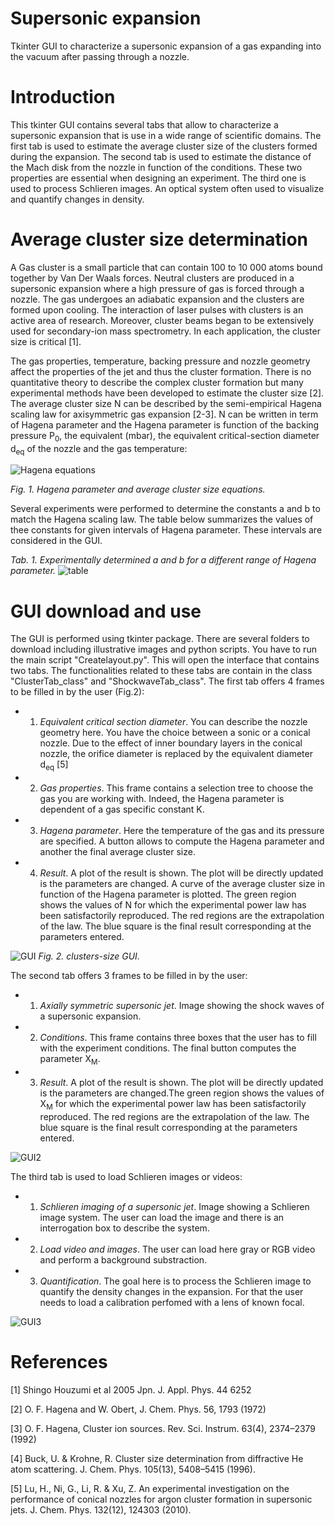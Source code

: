 # Supersonic expansion 
Tkinter GUI to characterize a supersonic expansion of a gas expanding into the vacuum after passing through a nozzle.

# Introduction
This tkinter GUI contains several tabs that allow to characterize a supersonic expansion that is use in a wide range of scientific domains. The first tab is used to estimate the average cluster size of the clusters formed during the expansion. The second tab is used to estimate the distance of the Mach disk from the nozzle in function of the conditions. These two properties are essential when designing an experiment. The third one is used to process Schlieren images. An optical system often used to visualize and quantify changes in density. 

# Average cluster size determination 
A Gas cluster is a small particle that can contain 100 to 10 000 atoms bound together by Van Der Waals forces. Neutral clusters are produced in a supersonic expansion where a high pressure of gas is forced through a nozzle. The gas undergoes an adiabatic expansion and the clusters are formed upon cooling.
The interaction of laser pulses with clusters is an active area of research. Moreover, cluster beams began to be extensively used for secondary-ion mass spectrometry. In each application, the cluster size is critical [1].

The gas properties, temperature, backing pressure and nozzle geometry affect the properties of the jet and thus the cluster formation. There is no quantitative theory to describe the complex cluster formation but many experimental methods have been developed to estimate the cluster size [2]. The average cluster size N can be described by the semi-empirical Hagena scaling law for axisymmetric gas expansion [2-3]. N can be written in term of Hagena parameter and the Hagena parameter is function of the backing pressure P<sub>0</sub>, the equivalent (mbar), the equivalent critical-section diameter d<sub>eq</sub> of the nozzle and the gas temperature:

![Hagena equations](https://user-images.githubusercontent.com/80101412/154300373-5791172a-a7a4-4251-8711-387bb6626da7.png)

*Fig. 1. Hagena parameter and average cluster size equations.*

Several experiments were performed to determine the constants a and b to match the Hagena scaling law. The table below summarizes the values of thee constants for given intervals of Hagena parameter. These intervals are considered in the GUI.

*Tab. 1. Experimentally determined a and b for a different range of Hagena parameter.*
![table](https://user-images.githubusercontent.com/80101412/154939617-6111059b-1b93-4803-b6a6-7a0eabf6507a.png)

# GUI download and use

The GUI is performed using tkinter package. There are several folders to download including illustrative images and python scripts. You have to run the main script "Createlayout.py". This will open the interface that contains two tabs. The functionalities related to these tabs are contain in the class "ClusterTab_class" and "ShockwaveTab_class".
The first tab offers 4 frames to be filled in by the user (Fig.2):

- 1) *Equivalent critical section diameter*. You can describe the nozzle geometry here. You have the choice between a sonic or a conical nozzle. Due to the effect of inner boundary layers in the conical nozzle, the orifice diameter is replaced by the equivalent diameter d<sub>eq</sub> [5]
- 2) *Gas properties*. This frame contains a selection tree to choose the gas you are working with. Indeed, the Hagena parameter is dependent of a gas specific constant K.
- 3) *Hagena parameter*. Here the temperature of the gas and its pressure are specified. A button allows to compute the Hagena parameter and another the final average cluster size.
- 4) *Result*. A plot of the result is shown. The plot will be directly updated is the parameters are changed. A curve of the average cluster size in function of the Hagena parameter is plotted. The green region shows the values of N for which the experimental power law has been satisfactorily reproduced. The red regions are the extrapolation of the law. The blue square is the final result corresponding at the parameters entered.

![GUI](https://user-images.githubusercontent.com/80101412/173371292-7be0108a-b510-412b-9c80-6f86dd967131.PNG)
*Fig. 2. clusters-size GUI.*

The second tab offers 3 frames to be filled in by the user:

- 1) *Axially symmetric supersonic jet*. Image showing the shock waves of a supersonic expansion.
- 2) *Conditions*. This frame contains three boxes that the user has to fill with the experiment conditions. The final button computes the parameter X<sub>M</sub>.
- 3) *Result*. A plot of the result is shown. The plot will be directly updated is the parameters are changed.The green region shows the values of X<sub>M</sub> for which the experimental power law has been satisfactorily reproduced. The red regions are the extrapolation of the law. The blue square is the final result corresponding at the parameters entered.

![GUI2](https://user-images.githubusercontent.com/80101412/173371820-c7ab80ea-1028-4c1c-89ba-0a6b19778557.PNG)

The third tab is used to load Schlieren images or videos:
- 1) *Schlieren imaging of a supersonic jet*. Image showing a Schlieren image system. The user can load the image and there is an interrogation box to describe the system.
- 2) *Load video and images*. The user can load here gray or RGB video and perform a background substraction. 
- 3) *Quantification*. The goal here is to process the Schlieren image to quantify the density changes in the expansion. For that the user needs to load a calibration perfomed with a lens of known focal. 


![GUI3](https://user-images.githubusercontent.com/80101412/209349010-b0a189ad-f2aa-4f61-8292-1032421ede2d.PNG)


# References

[1] Shingo Houzumi et al 2005 Jpn. J. Appl. Phys. 44 6252

[2] O. F. Hagena and W. Obert, J. Chem. Phys. 56, 1793 (1972)

[3] O. F. Hagena, Cluster ion sources. Rev. Sci. Instrum. 63(4), 2374–2379 (1992)

[4] Buck, U. & Krohne, R. Cluster size determination from diffractive He atom scattering. J. Chem. Phys. 105(13), 5408–5415 (1996).

[5] Lu, H., Ni, G., Li, R. & Xu, Z. An experimental investigation on the performance of conical nozzles for argon cluster formation in supersonic jets. J. Chem. Phys. 132(12), 124303 (2010).
